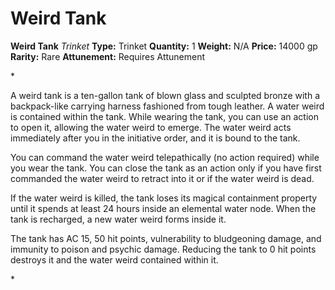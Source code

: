 # Weird Tank

**Weird Tank**
_Trinket_
**Type:** Trinket
**Quantity:** 1
**Weight:** N/A
**Price:** 14000 gp
**Rarity:** Rare
**Attunement:** Requires Attunement

*<p>A weird tank is a ten-gallon tank of blown glass and sculpted bronze with a backpack-like carrying harness fashioned from tough leather. A water weird is contained within the tank. While wearing the tank, you can use an action to open it, allowing the water weird to emerge. The water weird acts immediately after you in the initiative order, and it is bound to the tank.

You can command the water weird telepathically (no action required) while you wear the tank. You can close the tank as an action only if you have first commanded the water weird to retract into it or if the water weird is dead.

If the water weird is killed, the tank loses its magical containment property until it spends at least 24 hours inside an elemental water node. When the tank is recharged, a new water weird forms inside it.

The tank has AC 15, 50 hit points, vulnerability to bludgeoning damage, and immunity to poison and psychic damage. Reducing the tank to 0 hit points destroys it and the water weird contained within it.</p>*